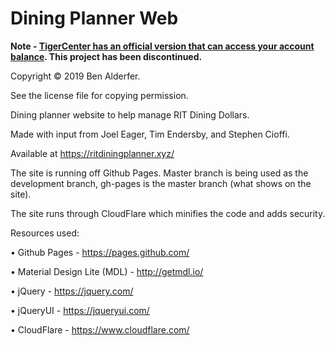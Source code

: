 # Dining Planner Web

__Note - [TigerCenter has an official version that can access your account balance](https://tigercenter.rit.edu/tigerCenterHome/auth#/diningbalances). This project has been discontinued.__

Copyright © 2019 Ben Alderfer.

See the license file for copying permission.

Dining planner website to help manage RIT Dining Dollars.

Made with input from Joel Eager, Tim Endersby, and Stephen Cioffi.

Available at https://ritdiningplanner.xyz/

The site is running off Github Pages.
Master branch is being used as the development branch, gh-pages is the master branch (what shows on the site).

The site runs through CloudFlare which minifies the code and adds security.

Resources used:

• Github Pages - https://pages.github.com/

• Material Design Lite (MDL) - http://getmdl.io/

• jQuery - https://jquery.com/

• jQueryUI - https://jqueryui.com/

• CloudFlare - https://www.cloudflare.com/
